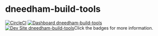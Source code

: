 # dneedham-build-tools

[![CircleCI](https://circleci.com/gh/davidneedham/dneedham-build-tools.svg?style=shield)](https://circleci.com/gh/davidneedham/dneedham-build-tools)
[![Dashboard dneedham-build-tools](https://img.shields.io/badge/dashboard-dneedham_build_tools-yellow.svg)](https://dashboard.pantheon.io/sites/a9b2a1d9-d462-41c9-b3a4-a56a3fc2113f#dev/code)
[![Dev Site dneedham-build-tools](https://img.shields.io/badge/site-dneedham_build_tools-blue.svg)](http://dev-dneedham-build-tools.pantheonsite.io/)Click the badges for more information.
